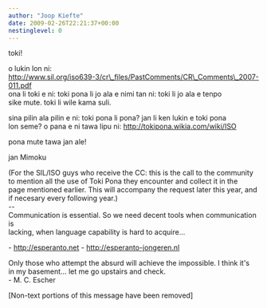 ```yaml
---
author: "Joop Kiefte"
date: 2009-02-26T22:21:37+00:00
nestinglevel: 0
---
```

toki!  
  
o lukin lon ni:  
http://www.sil.org/iso639-3/cr\_files/PastComments/CR\_Comments\_2007-011.pdf  
ona li toki e ni: toki pona li jo ala e nimi tan ni: toki li jo ala e tenpo  
sike mute. toki li wile kama suli.  
  
sina pilin ala pilin e ni: toki pona li pona? jan li ken lukin e toki pona  
lon seme? o pana e ni tawa lipu ni: http://tokipona.wikia.com/wiki/ISO  
  
pona mute tawa jan ale!  
  
jan Mimoku  
  
(For the SIL/ISO guys who receive the CC: this is the call to the community  
to mention all the use of Toki Pona they encounter and collect it in the  
page mentioned earlier. This will accompany the request later this year, and  
if necesary every following year.)  
\--  
Communication is essential. So we need decent tools when communication is  
lacking, when language capability is hard to acquire...  
  
\- http://esperanto.net - http://esperanto-jongeren.nl  
  
Only those who attempt the absurd will achieve the impossible. I think it's  
in my basement... let me go upstairs and check.  
\- M. C. Escher  
  
  
\[Non-text portions of this message have been removed\]